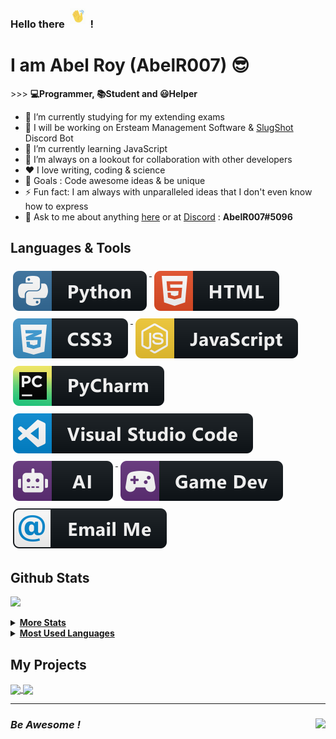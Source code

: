 <h3> Hello there <img src="img/animate/hands.gif" width="25px" style="margin:6px 4px"> !</h3>

# I am Abel Roy (AbelR007) 😎
\>\>\> **💻Programmer, 📚Student and 😃Helper**

- 🔭 I’m currently studying for my extending exams
- 🤠 I will be working on Ersteam Management Software & [SlugShot](github.com/SlugShotBot) Discord Bot
- 🌱 I’m currently learning JavaScript
- 👯 I’m always on a lookout for collaboration with other developers
- ❤️ I love writing, coding & science
- 🥅 Goals : Code awesome ideas & be unique
- ⚡ Fun fact: I am always with unparalleled ideas that I don't even know how to express
- 💬 Ask to me about anything [here](https://github.com/abelr007/abelr007/issues) or at [Discord](https://discord.com) : **AbelR007#5096**

## Languages & Tools
<p align="left">
  <a href="#">
    <img src="img/lang/python.svg" alt="python" style="vertical-align:top; margin:6px 4px">
  </a>
  <a href="#">
    <img src="img/lang/html.svg" alt="html" style="vertical-align:top; margin:6px 4px">
  </a>
  <a href="#">
    <img src="img/lang/css.svg" alt="css" style="vertical-align:top; margin:6px 4px">
  </a>
  <a href="#">
    <img src="img/lang/js.svg" alt="js" style="vertical-align:top; margin:6px 4px">
  </a>
  <a href="#">
    <img src="img/tools/pycharm.svg" alt="pycharm" style="vertical-align:top; margin:6px 4px">
  </a>
  <a href="#">
    <img src="img/tools/vscode.svg" alt="vscode" style="vertical-align:top; margin:6px 4px">
  </a>
  <a href="#">
    <img src="img/misc/ai.svg" alt="ai" style="vertical-align:top; margin:6px 4px">
  </a>
  <a href="#">
    <img src="img/misc/gamedev.svg" alt="gamedev" style="vertical-align:top; margin:6px 4px">
  </a>
  <a href='https://mail.google.com/mail/u/0/'>
    <img src='img/social/email_me.svg' alt='Gmail' style="vertical-align:top; margin:6px 4px">
  </a>
</p>

## Github Stats
![](https://github-profile-summary-cards.vercel.app/api/cards/profile-details?username=AbelR007&theme=monokai)
<details>
  <summary> <b><u>More Stats</u></b> </summary>
  <br>
  <img align="centre right" src="https://github-readme-stats.vercel.app/api?username=abelr007&theme=vue&show_icons=true">
  <img align="centre left" src="https://github-profile-summary-cards.vercel.app/api/cards/productive-time?username=abelr007&theme=vue">
  </a>
</details>

<details>
  <summary> <b><u>Most Used Languages</u></b> </summary><br>
  <img align="centre left" src="https://github-profile-summary-cards.vercel.app/api/cards/repos-per-language?username=abelr007&theme=nord_bright">
  <img align="centre right" src="https://github-profile-summary-cards.vercel.app/api/cards/most-commit-language?username=abelr007&theme=nord_bright" />
</details>

## My Projects
<a href="https://github.com/abelr007/Autolist">
  <img align="center" src="https://github-readme-stats.vercel.app/api/pin/?username=abelr007&theme=dracula&repo=autolist" />
</a>
<a href="https://github.com/abelr007/SlugShot">
  <img align="center" src="https://github-readme-stats.vercel.app/api/pin/?username=abelr007&theme=dracula&repo=slugshot" />
</a>

---
### *Be Awesome !* <img align="right" src="https://komarev.com/ghpvc/?username=AbelR007&color=red&style=plastic">

<!--- ### Created with ❤️ by AbelR007 -->
